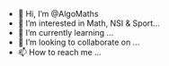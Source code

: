 - 👋 Hi, I’m @AlgoMaths
- 👀 I’m interested in Math, NSI & Sport...
- 🌱 I’m currently learning ...
- 💞️ I’m looking to collaborate on ...
- 📫 How to reach me ...

<!---
AlgoMaths/AlgoMaths is a ✨ special ✨ repository because its `README.md` (this file) appears on your GitHub profile.
You can click the Preview link to take a look at your changes.
--->
